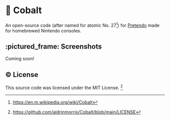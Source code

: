 # :microscope: Cobalt

An open-source code (after named for atomic No. 27[^1]) for [Pretendo](https://pretendo.network/) made for homebrewed Nintendo consoles.

## :pictured_frame: Screenshots

Coming soon!

## :copyright: License

This source code was licensed under the MIT License. [^2]

[^1]: https://en.m.wikipedia.org/wiki/Cobalt

[^2]: https://github.com/aldrinmorris/Cobalt/blob/main/LICENSE
